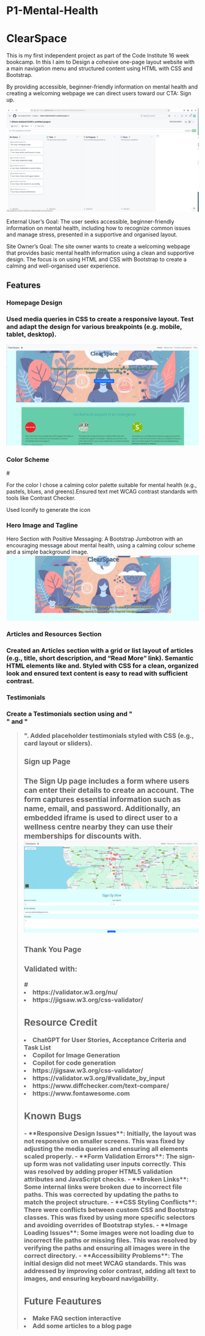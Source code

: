 # P1-Mental-Health

<h1>ClearSpace</h1>

This is my first independent project as part of the Code Institute 16 week bookcamp. In this I aim to Design a cohesive one-page layout website with a main navigation menu and structured content using HTML with CSS and Bootstrap.

By providing accessible, beginner-friendly information on mental health and creating a welcoming webpage we can direct users toward our CTA: Sign up.

![alt text](image.png)

External User’s Goal: The user seeks accessible, beginner-friendly information on mental health, including how to recognize common issues and manage stress, presented in a supportive and organised layout.

Site Owner’s Goal: The site owner wants to create a welcoming webpage that provides basic mental health information using a clean and supportive design. The focus is on using HTML and CSS with Bootstrap to create a calming and well-organised user experience.

<h2> Features </h2>

<h3> Homepage Design <h3>

 Used media queries in CSS to create a responsive layout.
Test and adapt the design for various breakpoints (e.g. mobile, tablet, desktop).

<img src="assets/images/Screenshot from 2024-11-12 10-00-33.png">
 
<h3> Color Scheme </h3>#

 For the color I chose a calming color palette suitable for mental health (e.g., pastels, blues, and greens).Ensured text met WCAG contrast standards with tools like Contrast Checker.

Used Iconify to generate the icon


<h3> Hero Image and Tagline </h3>

Hero Section with Positive Messaging: A Bootstrap Jumbotron with an encouraging message about mental health, using a calming colour scheme and a simple background image.
<img src="assets/images/Screenshot from 2024-11-11 10-01-26.png">

<h3> Articles and Resources Section<h3>

Created an Articles section with a grid or list layout of articles (e.g., title, short description, and “Read More” link). Semantic HTML elements like
and. Styled with CSS for a clean, organized look and ensured text content is easy to read with sufficient contrast.

<h3> Testimonials <h3>
Create a Testimonials section using
and "<section>" and "<blockquote>". Added placeholder testimonials styled with CSS (e.g., card layout or sliders). 

<h3> Sign up Page <h3>
The Sign Up page includes a form where users can enter their details to create an account. The form captures essential information such as name, email, and password. Additionally, an embedded iframe is used to direct user to a wellness centre nearby they can use their memberships for discounts with.

<img src="assets/images/Screenshot from 2024-11-12 10-16-16.png">

<h3> Thank You Page <h3>

<h3> Validated with: </h3>#
<li> https://validator.w3.org/nu/ </li>
<li> https://jigsaw.w3.org/css-validator/ </li>

<h2> Resource Credit </h2>
<li> ChatGPT for User Stories, Acceptance Criteria and Task List</li>
<li> Copilot for Image Generation</li> 
<li> Copilot for code generation</li>
<li> https://jigsaw.w3.org/css-validator/ </li>
<li> https://validator.w3.org/#validate_by_input </li>
<li> https://www.diffchecker.com/text-compare/ </li>
<li> https://www.fontawesome.com </li>


<h2> Known Bugs </h2>
- **Responsive Design Issues**: Initially, the layout was not responsive on smaller screens. This was fixed by adjusting the media queries and ensuring all elements scaled properly.
- **Form Validation Errors**: The sign-up form was not validating user inputs correctly. This was resolved by adding proper HTML5 validation attributes and JavaScript checks.
- **Broken Links**: Some internal links were broken due to incorrect file paths. This was corrected by updating the paths to match the project structure.
- **CSS Styling Conflicts**: There were conflicts between custom CSS and Bootstrap classes. This was fixed by using more specific selectors and avoiding overrides of Bootstrap styles.
- **Image Loading Issues**: Some images were not loading due to incorrect file paths or missing files. This was resolved by verifying the paths and ensuring all images were in the correct directory.
- **Accessibility Problems**: The initial design did not meet WCAG standards. This was addressed by improving color contrast, adding alt text to images, and ensuring keyboard navigability.

<h2> Future Feautures </h2>
<li> Make FAQ section interactive</li>
<li> Add some articles to a blog page </li>